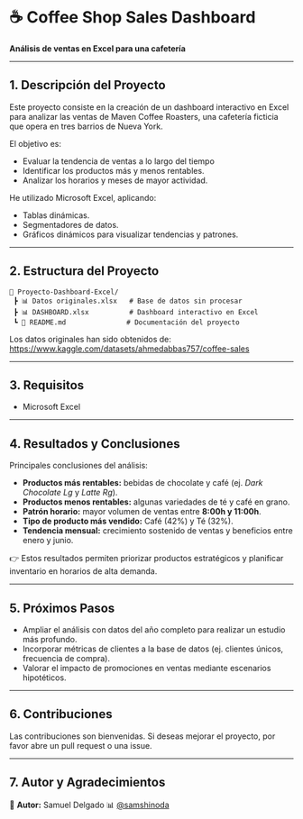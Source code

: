 # ☕ Coffee Shop Sales Dashboard
**Análisis de ventas en Excel para una cafetería**

---

## 1. Descripción del Proyecto
Este proyecto consiste en la creación de un dashboard interactivo en Excel para analizar las ventas de Maven Coffee Roasters, una cafetería ficticia que opera en tres barrios de Nueva York.

El objetivo es:
- Evaluar la tendencia de ventas a lo largo del tiempo
- Identificar los productos más y menos rentables.
- Analizar los horarios y meses de mayor actividad.

He utilizado Microsoft Excel, aplicando:
- Tablas dinámicas.
- Segmentadores de datos.
- Gráficos dinámicos para visualizar tendencias y patrones.

---

## 2. Estructura del Proyecto
```
📂 Proyecto-Dashboard-Excel/
 ┣ 📊 Datos originales.xlsx   # Base de datos sin procesar
 ┣ 📊 DASHBOARD.xlsx          # Dashboard interactivo en Excel
 ┗ 📜 README.md               # Documentación del proyecto
```

Los datos originales han sido obtenidos de: https://www.kaggle.com/datasets/ahmedabbas757/coffee-sales

---

## 3. Requisitos
- Microsoft Excel

---

## 4. Resultados y Conclusiones
Principales conclusiones del análisis:
- **Productos más rentables:** bebidas de chocolate y café (ej. *Dark Chocolate Lg* y *Latte Rg*).
- **Productos menos rentables:** algunas variedades de té y café en grano.
- **Patrón horario:** mayor volumen de ventas entre **8:00h y 11:00h**.
- **Tipo de producto más vendido:** Café (42%) y Té (32%).
- **Tendencia mensual:** crecimiento sostenido de ventas y beneficios entre enero y junio.

👉 Estos resultados permiten priorizar productos estratégicos y planificar inventario en horarios de alta demanda.

---

## 5. Próximos Pasos
- Ampliar el análisis con datos del año completo para realizar un estudio más profundo.
- Incorporar métricas de clientes a la base de datos (ej. clientes únicos, frecuencia de compra).
- Valorar el impacto de promociones en ventas mediante escenarios hipotéticos.

---

## 6. Contribuciones
Las contribuciones son bienvenidas. Si deseas mejorar el proyecto, por favor abre un pull request o una issue.

---

## 7. Autor y Agradecimientos
👤 **Autor:** Samuel Delgado 
📊 [@samshinoda](https://github.com/samshinoda)

